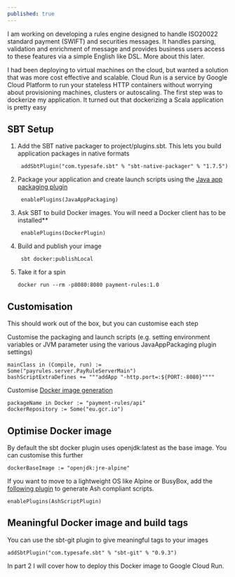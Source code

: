 ```yaml
---
published: true
---
```


I am working on developing a rules engine designed to handle ISO20022 standard payment (SWIFT) and securities messages. It handles parsing, validation and enrichment of message and provides business users access to these features via a simple English like DSL. More about this later.

I had been deploying to virtual machines on the cloud, but wanted a solution that was more cost effective and scalable. Cloud Run is a service by Google Cloud Platform to run your stateless HTTP containers without worrying about provisioning machines, clusters or autoscaling. The first step was to dockerize my application. It turned out that dockerizing a Scala application is pretty easy

## SBT Setup

1. Add the SBT native packager to project/plugins.sbt. This lets you build application packages in native formats

		addSbtPlugin("com.typesafe.sbt" % "sbt-native-packager" % "1.7.5")

2. Package your application and create launch scripts using the [Java app packaging plugin](https://sbt-native-packager.readthedocs.io/en/latest/archetypes/java_app/index.html#java-app-plugin)

		enablePlugins(JavaAppPackaging)
    
3. Ask SBT to build Docker images. You will need a Docker client has to be installed**

		enablePlugins(DockerPlugin)
    
4. Build and publish your image

		sbt docker:publishLocal
        
    	
5. Take it for a spin

       docker run --rm -p8080:8080 payment-rules:1.0
 
## Customisation
This should work out of the box, but you can customise each step

Customise the packaging and launch scripts (e.g. setting environment variables or JVM parameter using the various JavaAppPackaging plugin settings)

	mainClass in (Compile, run) := Some("payrules.server.PayRuleServerMain")
    bashScriptExtraDefines += """addApp "-http.port=:${PORT:-8080}""""

Customise [Docker image generation](https://www.scala-sbt.org/sbt-native-packager/formats/docker.html)

    packageName in Docker := "payment-rules/api"
    dockerRepository := Some("eu.gcr.io")


## Optimise Docker image

By default the sbt docker plugin uses openjdk:latest as the base image. You can customise this further

	dockerBaseImage := "openjdk:jre-alpine"

If you want to move to a lightweight OS like Alpine or BusyBox, add the [following plugin](https://www.scala-sbt.org/sbt-native-packager/latest/api/com/typesafe/sbt/packager/archetypes/scripts/AshScriptPlugin$.html) to generate Ash compliant scripts.

	enablePlugins(AshScriptPlugin)
    
## Meaningful Docker image and build tags

You can use the sbt-git plugin to give meaningful tags to your images

	addSbtPlugin("com.typesafe.sbt" % "sbt-git" % "0.9.3")
    
In part 2 I will cover how to deploy this Docker image to Google Cloud Run.
